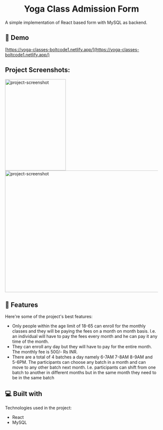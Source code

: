 <h1 align="center" id="title">Yoga Class Admission Form</h1>

<p id="description">A simple implementation of React based form with MySQL as backend.</p>

<h2>🚀 Demo</h2>

[https://yoga-classes-boltcode1.netlify.app/](https://yoga-classes-boltcode1.netlify.app/)

<h2>Project Screenshots:</h2>

<img src="https://github.com/boltcode1/Admission_Form/assets/88079023/5c882f3a-52be-4e62-ba88-7309ebcbc1f2" alt="project-screenshot" width="200" height="300/">

<img src="https://github.com/boltcode1/Admission_Form/assets/88079023/e9d8c4aa-f142-406c-ab3e-220342270953" alt="project-screenshot" width="700" height="400/">

  
  
<h2>🧐 Features</h2>

Here're some of the project's best features:

*   Only people within the age limit of 18-65 can enroll for the monthly classes and they will be paying the fees on a month on month basis. I.e. an individual will have to pay the fees every month and he can pay it any time of the month.
*   They can enroll any day but they will have to pay for the entire month. The monthly fee is 500/- Rs INR.
*   There are a total of 4 batches a day namely 6-7AM 7-8AM 8-9AM and 5-6PM. The participants can choose any batch in a month and can move to any other batch next month. I.e. participants can shift from one batch to another in different months but in the same month they need to be in the same batch

  
  
<h2>💻 Built with</h2>

Technologies used in the project:

*   React
*   MySQL
